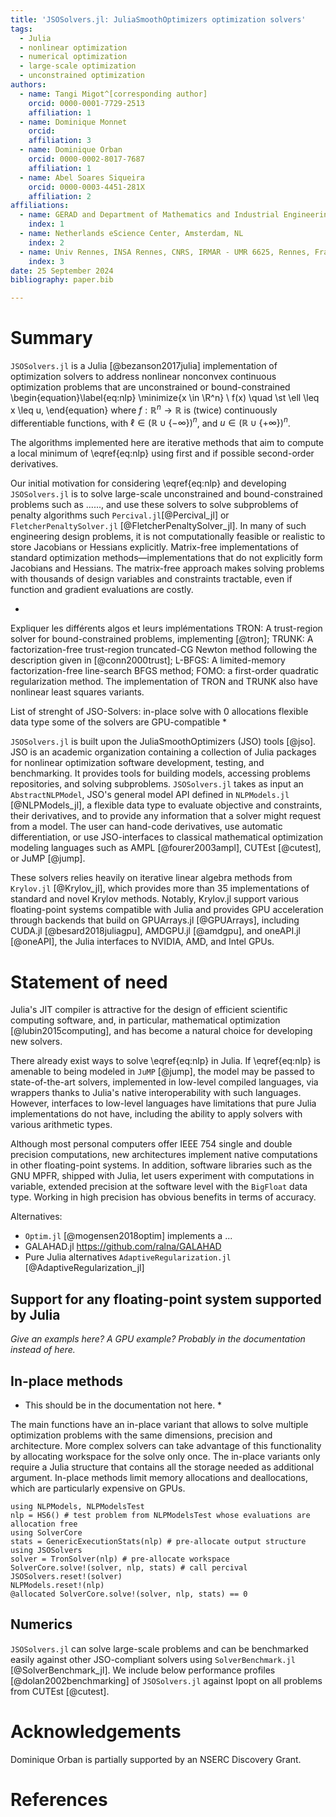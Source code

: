 ```yaml
---
title: 'JSOSolvers.jl: JuliaSmoothOptimizers optimization solvers'
tags:
  - Julia
  - nonlinear optimization
  - numerical optimization
  - large-scale optimization
  - unconstrained optimization
authors:
  - name: Tangi Migot^[corresponding author]
    orcid: 0000-0001-7729-2513
    affiliation: 1
  - name: Dominique Monnet
    orcid:
    affiliation: 3
  - name: Dominique Orban
    orcid: 0000-0002-8017-7687
    affiliation: 1
  - name: Abel Soares Siqueira
    orcid: 0000-0003-4451-281X
    affiliation: 2
affiliations:
  - name: GERAD and Department of Mathematics and Industrial Engineering, Polytechnique Montréal, QC, Canada.
    index: 1
  - name: Netherlands eScience Center, Amsterdam, NL
    index: 2
  - name: Univ Rennes, INSA Rennes, CNRS, IRMAR - UMR 6625, Rennes, France
    index: 3
date: 25 September 2024
bibliography: paper.bib

---
```


# Summary

`JSOSolvers.jl` is a Julia [@bezanson2017julia] implementation of optimization solvers to address nonlinear nonconvex continuous optimization problems that are unconstrained or bound-constrained
\begin{equation}\label{eq:nlp}
    \minimize{x \in \R^n} \ f(x) \quad \st \ell \leq x \leq u,
\end{equation}
where  $f:\mathbb{R}^n \rightarrow \mathbb{R}$ is (twice) continuously differentiable functions, with  $\ell \in \left(\mathbb{R} \cup \{-\infty\} \right)^n$, and  $u \in \left(\mathbb{R} \cup \{+\infty\} \right)^n$.

The algorithms implemented here are iterative methods that aim to compute a local minimum of \eqref{eq:nlp} using first and if possible second-order derivatives.

Our initial motivation for considering \eqref{eq:nlp} and developing `JSOSolvers.jl` is to solve large-scale unconstrained and bound-constrained problems such as ......, and use these solvers to solve subproblems of penalty algorithms such `Percival.jl`[@Percival_jl] or `FletcherPenaltySolver.jl` [@FletcherPenaltySolver_jl].
In many of such engineering design problems, it is not computationally feasible or realistic to store Jacobians or Hessians explicitly.
Matrix-free implementations of standard optimization methods—implementations that do not explicitly form Jacobians and Hessians.
The matrix-free approach makes solving problems with thousands of design variables and constraints tractable, even if function and gradient evaluations are costly.

*
Expliquer les différents algos et leurs implémentations
TRON: A trust-region solver for bound-constrained problems, implementing  [@tron];
TRUNK: A factorization-free trust-region truncated-CG Newton method following the description given in [@conn2000trust];
L-BFGS: A limited-memory factorization-free line-search BFGS method;
FOMO: a first-order quadratic regularization method.
The implementation of TRON and TRUNK also have nonlinear least squares variants.

List of strenght of JSO-Solvers:
in-place solve with 0 allocations
flexible data type
some of the solvers are GPU-compatible
*

`JSOSolvers.jl` is built upon the JuliaSmoothOptimizers (JSO) tools [@jso].
JSO is an academic organization containing a collection of Julia packages for nonlinear optimization software development, testing, and benchmarking.
It provides tools for building models, accessing problems repositories, and solving subproblems.
`JSOSolvers.jl` takes as input an `AbstractNLPModel`, JSO's general model API defined in `NLPModels.jl` [@NLPModels_jl], a flexible data type to evaluate objective and constraints, their derivatives, and to provide any information that a solver might request from a model.
The user can hand-code derivatives, use automatic differentiation, or use JSO-interfaces to classical mathematical optimization modeling languages such as AMPL [@fourer2003ampl], CUTEst [@cutest], or JuMP [@jump]. 

These solvers relies heavily on iterative linear algebra methods from `Krylov.jl` [@Krylov_jl], which provides more than 35 implementations of standard and novel Krylov methods.
Notably, Krylov.jl support various floating-point systems compatible with Julia and provides GPU acceleration through backends that build on GPUArrays.jl [@GPUArrays], including CUDA.jl [@besard2018juliagpu], AMDGPU.jl [@amdgpu], and oneAPI.jl [@oneAPI], the Julia interfaces to NVIDIA, AMD, and Intel GPUs.

# Statement of need

Julia's JIT compiler is attractive for the design of efficient scientific computing software, and, in particular, mathematical optimization [@lubin2015computing], and has become a natural choice for developing new solvers.

There already exist ways to solve \eqref{eq:nlp} in Julia.
If \eqref{eq:nlp} is amenable to being modeled in `JuMP` [@jump], the model may be passed to state-of-the-art solvers, implemented in low-level compiled languages, via wrappers thanks to Julia's native interoperability with such languages.
However, interfaces to low-level languages have limitations that pure Julia implementations do not have, including the ability to apply solvers with various arithmetic types.

Although most personal computers offer IEEE 754 single and double precision computations,
new architectures implement native computations in other floating-point systems.  In addition,
software libraries such as the GNU MPFR, shipped with Julia, let users experiment with
computations in variable, extended precision at the software level with the `BigFloat` data type.
Working in high precision has obvious benefits in terms of accuracy.

Alternatives:
- `Optim.jl` [@mogensen2018optim] implements a ...
- GALAHAD.jl https://github.com/ralna/GALAHAD
- Pure Julia alternatives `AdaptiveRegularization.jl` [@AdaptiveRegularization_jl]

## Support for any floating-point system supported by Julia

*Give an exampls here? A GPU example? Probably in the documentation instead of here.*

## In-place methods

* This should be in the documentation not here. *

The main functions have an in-place variant that allows to solve multiple optimization problems with the same dimensions, precision and architecture. More complex solvers can take advantage of this functionality by allocating workspace for the solve only once. The in-place variants only require a Julia structure that contains all the storage needed as additional argument. In-place methods limit memory allocations and deallocations, which are particularly expensive on GPUs.

```
using NLPModels, NLPModelsTest
nlp = HS6() # test problem from NLPModelsTest whose evaluations are allocation free
using SolverCore
stats = GenericExecutionStats(nlp) # pre-allocate output structure
using JSOSolvers
solver = TronSolver(nlp) # pre-allocate workspace
SolverCore.solve!(solver, nlp, stats) # call percival
JSOSolvers.reset!(solver)
NLPModels.reset!(nlp)
@allocated SolverCore.solve!(solver, nlp, stats) == 0
```

## Numerics

`JSOSolvers.jl` can solve large-scale problems and can be benchmarked easily against other JSO-compliant solvers using `SolverBenchmark.jl` [@SolverBenchmark_jl].
We include below performance profiles [@dolan2002benchmarking] of `JSOSolvers.jl` against Ipopt on all problems from CUTEst [@cutest]. 

<!--
illustrating that `Percival` is a fast and stable alternative to a state of the art solver

NOTE: Putting the code is too long
```
include("make_problems_list.jl") # setup a file `list_problems.dat` with problem names
include("benchmark.jl") # run the benchmark and store the result in `ipopt_percival_82.jld2`
include("figures.jl") # make the figure
```

![](ipopt_percival_96.png){ width=100% }
-->

# Acknowledgements

Dominique Orban is partially supported by an NSERC Discovery Grant.

# References
